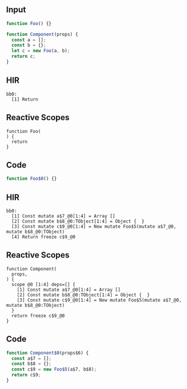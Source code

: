 
## Input

```javascript
function Foo() {}

function Component(props) {
  const a = [];
  const b = {};
  let c = new Foo(a, b);
  return c;
}

```

## HIR

```
bb0:
  [1] Return

```

## Reactive Scopes

```
function Foo(
) {
  return
}

```

## Code

```javascript
function Foo$0() {}

```
## HIR

```
bb0:
  [1] Const mutate a$7_@0[1:4] = Array []
  [2] Const mutate b$8_@0:TObject[1:4] = Object {  }
  [3] Const mutate c$9_@0[1:4] = New mutate Foo$5(mutate a$7_@0, mutate b$8_@0:TObject)
  [4] Return freeze c$9_@0

```

## Reactive Scopes

```
function Component(
  props,
) {
  scope @0 [1:4] deps=[] {
    [1] Const mutate a$7_@0[1:4] = Array []
    [2] Const mutate b$8_@0:TObject[1:4] = Object {  }
    [3] Const mutate c$9_@0[1:4] = New mutate Foo$5(mutate a$7_@0, mutate b$8_@0:TObject)
  }
  return freeze c$9_@0
}

```

## Code

```javascript
function Component$0(props$6) {
  const a$7 = [];
  const b$8 = {};
  const c$9 = new Foo$5(a$7, b$8);
  return c$9;
}

```
      
